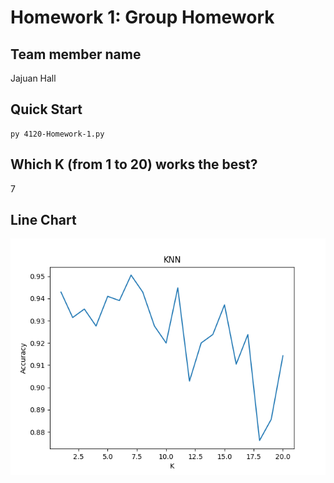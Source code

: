 # Homework 1: Group Homework

## Team member name
Jajuan Hall

## Quick Start
```
py 4120-Homework-1.py
```

## Which K (from 1 to 20) works the best?

7

## Line Chart
![alt text](https://github.com/IamJajuan/Homework-1-Group-Homework/blob/main/KNN%20Figure_.png)

